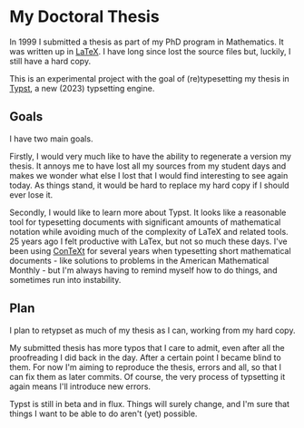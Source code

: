 # My Doctoral Thesis

In 1999 I submitted a thesis as part of my PhD program in Mathematics. It was written up in
[LaTeX](https://www.latex-project.org/). I have long since lost the source files but, luckily, I still have a hard copy.

This is an experimental project with the goal of (re)typesetting my thesis in [Typst](https://typst.app/docs), a new (2023)
typsetting engine.

## Goals

I have two main goals.

Firstly, I would very much like to have the ability to regenerate a version my thesis. It annoys me to have lost all my sources from
my student days and makes we wonder what else I lost that I would find interesting to see again today. As things stand, it would be
hard to replace my hard copy if I should ever lose it.

Secondly, I would like to learn more about Typst. It looks like a reasonable tool for typesetting documents with significant amounts
of mathematical notation while avoiding much of the complexity of LaTeX and related tools. 25 years ago I felt productive with
LaTex, but not so much these days. I've been using [ConTeXt](https://wiki.contextgarden.net/Main_Page) for several years when
typesetting short mathematical documents - like solutions to problems in the American Mathematical Monthly - but I'm always having
to remind myself how to do things, and sometimes run into instability.

## Plan

I plan to retypset as much of my thesis as I can, working from my hard copy.

My submitted thesis has more typos that I care to admit, even after all the proofreading I did back in the day. After a certain
point I became blind to them. For now I'm aiming to reproduce the thesis, errors and all, so that I can fix them as later
commits. Of course, the very process of typsetting it again means I'll introduce new errors.

Typst is still in beta and in flux. Things will surely change, and I'm sure that things I want to be able to do aren't (yet)
possible.
